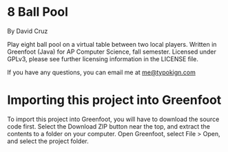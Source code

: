 # 8 Ball Pool
By David Cruz

Play eight ball pool on a virtual table between two local players. Written in Greenfoot (Java) for AP Computer Science, fall semester. Licensed under GPLv3, please see further licensing information in the LICENSE file.

If you have any questions, you can email me at me@typokign.com

# Importing this project into Greenfoot

To import this project into Greenfoot, you will have to download the source code first. Select the Download ZIP button near the top, and extract the contents to a folder on your computer. Open Greenfoot, select File > Open, and select the project folder.